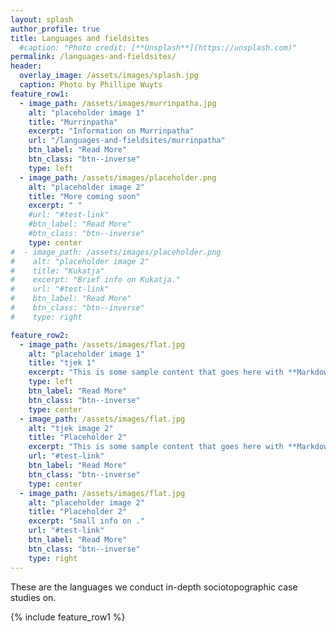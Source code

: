 ```yaml
---
layout: splash
author_profile: true
title: Languages and fieldsites
  #caption: "Photo credit: [**Unsplash**](https://unsplash.com)"
permalink: /languages-and-fieldsites/
header:
  overlay_image: /assets/images/splash.jpg
  caption: Photo by Phillipe Wuyts
feature_row1:
  - image_path: /assets/images/murrinpatha.jpg
    alt: "placeholder image 1"
    title: "Murrinpatha"
    excerpt: "Information on Murrinpatha"
    url: "/languages-and-fieldsites/murrinpatha"
    btn_label: "Read More"
    btn_class: "btn--inverse"
    type: left
  - image_path: /assets/images/placeholder.png
    alt: "placeholder image 2"
    title: "More coming soon"
    excerpt: " "
    #url: "#test-link"
    #btn_label: "Read More"
    #btn_class: "btn--inverse"
    type: center
#  - image_path: /assets/images/placeholder.png
#    alt: "placeholder image 2"
#    title: "Kukatja"
#    excerpt: "Brief info on Kukatja."
#    url: "#test-link"
#    btn_label: "Read More"
#    btn_class: "btn--inverse"
#    type: right

feature_row2:
  - image_path: /assets/images/flat.jpg
    alt: "placeholder image 1"
    title: "tjek 1"
    excerpt: "This is some sample content that goes here with **Markdown** formatting."
    type: left
    btn_label: "Read More"
    btn_class: "btn--inverse"
    type: center
  - image_path: /assets/images/flat.jpg
    alt: "tjek image 2"
    title: "Placeholder 2"
    excerpt: "This is some sample content that goes here with **Markdown** formatting."
    url: "#test-link"
    btn_label: "Read More"
    btn_class: "btn--inverse"
    type: center
  - image_path: /assets/images/flat.jpg
    alt: "placeholder image 2"
    title: "Placeholder 2"
    excerpt: "Small info on ."
    url: "#test-link"
    btn_label: "Read More"
    btn_class: "btn--inverse"
    type: right
---
```

These are the languages we conduct in-depth sociotopographic case studies on.

{% include feature_row1 %}

<!-- When more languages are added add {% include feature_row2 %}. -->
